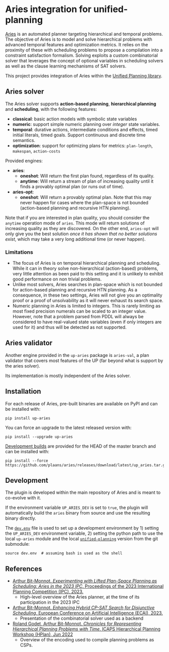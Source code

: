 # Aries integration for unified-planning

[Aries](https://github.com/plaans/aries) is an automated planner targeting hierarchical and temporal problems. 
The objective of Aries is to model and solve hierarchical problems with advanced temporal features and optimization metrics. 
It relies on the proximity of these with scheduling problems to propose a compilation into a constraint satisfaction formalism. 
Solving exploits a custom combinatorial solver that leverages the concept of optional variables in scheduling solvers as well as the clause learning mechanisms of SAT solvers.

This project provides integration of Aries within the [Unified Planning library](https://github.com/aiplan4eu/unified-planning).


## Aries solver

The Aries solver supports **action-based planning**, **hierarchical planning** and **scheduling**, with the following features:

 - **classical**: basic action models with symbolic state variables
 - **numeric**: support simple numeric planning over *integer* state variables. 
 - **temporal**: durative actions, intermediate conditions and effects, timed initial literals, timed goals. Support continuous and discrete time semantics. 
 - **optimization**: support for optimizing plans for metrics: `plan-length`, `makespan`, `action-costs` 


Provided engines:

 - **aries**:  
   - **oneshot**: Will return the first plan found, regardless of its quality.
   - **anytime**: Will return a stream of plan of increasing quality until it finds a provably optimal plan (or runs out of time).
 - **aries-opt**:
   - **oneshot**: Will return a provably optimal plan. Note that this may never happen for cases where the plan-space is not bounded (action-based planning and recursive HTN planning).

Note that if you are interested in plan quality, you should consider the `anytime` operation mode of `aries`. This mode will return solutions of increasing quality as they are discovered. On the other end, `aries-opt` will only give you the best solution *once it has shown that no better solutions exist*, which may take a very long additional time (or never happen).


### Limitations

- The focus of Aries is on temporal hierarchical planning and scheduling. While it can in theory solve non-hierarchical (action-based) problems, very little attention as been paid to this setting and it is unlikely to exhibit good performance on non trivial problems.
- Unlike most solvers, Aries searches in plan-space which is not bounded for action-based planning and recursive HTN planning. As a consequence, in these two settings, Aries will not give you an optimality proof or a proof of unsolvability as it will never exhaust its search space.
- Numeric planning in Aries is limited to integers. This is rarely limiting as most fixed precision numerals can be scaled to an integer value. However, note that a problem parsed from PDDL will always be considered to have real-valued state variables (even if only integers are used for it) and thus will be detected as not supported.

## Aries validator

Another engine provided in the `up-aries` package is `aries-val`, a plan validator that covers most features of the UP (far beyond what is support by the aries solver).

Its implementation is mostly independent of the Aries solver.


## Installation

For each release of Aries, pre-built binaries are available on PyPI and can be installed with: 

    pip install up-aries

You can force an upgrade to the latest released version with:

    pip install --upgrade up-aries

[Development builds](https://github.com/plaans/aries/releases/tag/latest) are provided for the HEAD of the master branch and can be installed with: 
```
pip install --force https://github.com/plaans/aries/releases/download/latest/up_aries.tar.gz
```



## Development

The plugin is developed within the main repository of Aries and is meant to co-evolve with it.

If the environment variable `UP_ARIES_DEV` is set to `true`, the plugin will automatically build the `aries` binary from source and use the resulting binary directly. 

The [`dev.env`](../dev.env) file is used to set up a development environment by 1) setting the `UP_ARIES_DEV` environment variable, 2) setting the python path to use the local `up-aries` module and the local [`unified-planning`](../deps/unified-planning) version from the git submodule:

    source dev.env  # assuming bash is used as the shell



## References

- [Arthur Bit-Monnot. *Experimenting with Lifted Plan-Space Planning as Scheduling: Aries in the 2023 IPC*. Proceedings of the 2023 International Planning Competition (IPC), 2023.](https://hal.science/hal-04174737v1/document)
  - High-level overview of the Aries planner, at the time of its participation in the 2023 IPC  
- [Arthur Bit-Monnot. *Enhancing Hybrid CP-SAT Search for Disjunctive Scheduling*,  European Conference on Artificial Intelligence (ECAI), 2023.](https://hal.science/hal-04174800v1/document)
  - Presentation of the combinatorial solver used as a backend
- [Roland Godet, Arthur Bit-Monnot. *Chronicles for Representing Hierarchical Planning Problems with Time*. ICAPS Hierarchical Planning Workshop (HPlan), Jun 2022](https://hal.science/hal-03690713v1/document)
  - Overview of the encoding used to compile planning problems as CSPs. 
